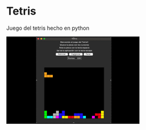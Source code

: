 # Tetris
Juego del tetris hecho en python

[<img src="https://github.com/vandresca/Tetris/blob/main/tetris_img.png" width="350" height="230"/>](https://www.youtube.com/watch?v=UbtiqsLFuSc)
